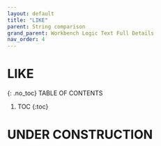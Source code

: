 ```yaml
---
layout: default
title: "LIKE"
parent: String comparison
grand_parent: Workbench Logic Text Full Details
nav_order: 4
---
```

# LIKE
{: .no_toc}
TABLE OF CONTENTS 
1. TOC
{:toc}  
 
# UNDER CONSTRUCTION

